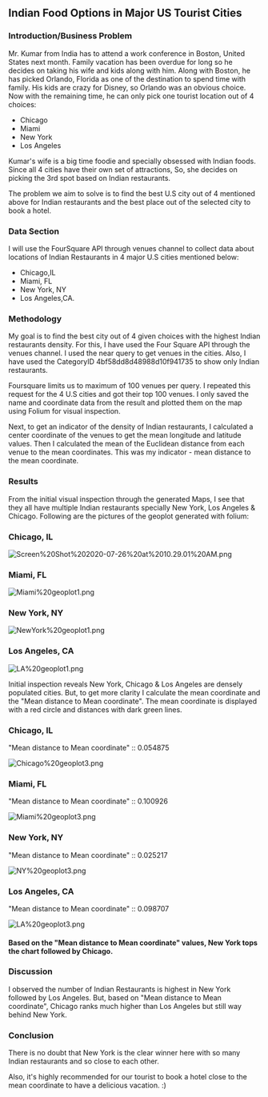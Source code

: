 ## Indian Food Options in Major US Tourist Cities

### Introduction/Business Problem

Mr. Kumar from India has to attend a work conference in Boston, United States next month. Family vacation has been overdue for long so he decides on taking his wife and kids along with him. Along with Boston, he has picked Orlando, Florida as one of the destination to spend time with family.
His kids are crazy for Disney, so Orlando was an obvious choice. 
Now with the remaining time, he can only pick one tourist location out of 4 choices:
- Chicago 
- Miami
- New York
- Los Angeles

Kumar's wife is a big time foodie and specially obsessed with Indian foods. Since all 4 cities have their own set of attractions, So, she decides on picking the 3rd spot based on Indian restaurants.

The problem we aim to solve is to find the best U.S city out of 4 mentioned above for Indian restaurants and the best place out of the selected city to book a hotel.

### Data Section

I will use the FourSquare API through venues channel to collect data about locations of Indian Restaurants in 4 major U.S cities mentioned below: 
- Chicago,IL
- Miami, FL
- New York, NY
- Los Angeles,CA. 


### Methodology

My goal is to find the best city out of 4 given choices with the highest Indian restaurants density. For this, I have used the Four Square API through the venues channel. I used the near query to get venues in the cities. 
Also, I have used the CategoryID 4bf58dd8d48988d10f941735 to show only Indian restaurants. 

Foursquare limits us to maximum of 100 venues per query. I repeated this request for the 4 U.S cities and got their top 100 venues. I only saved the name and coordinate data from the result and plotted them on the map using Folium for visual inspection.

Next, to get an indicator of the density of Indian restaurants, I calculated a center coordinate of the venues to get the mean longitude and latitude values. Then I calculated the mean of the Euclidean distance from each venue to the mean coordinates. This was my indicator - mean distance to the mean coordinate.



### Results

From the initial visual inspection through the generated Maps, I see that they all have multiple Indian restaurants specially New York, Los Angeles & Chicago. Following are the pictures of the geoplot generated with folium:

### Chicago, IL

![Screen%20Shot%202020-07-26%20at%2010.29.01%20AM.png](attachment:Screen%20Shot%202020-07-26%20at%2010.29.01%20AM.png)

### Miami, FL

![Miami%20geoplot1.png](attachment:Miami%20geoplot1.png)

### New York, NY

![NewYork%20geoplot1.png](attachment:NewYork%20geoplot1.png)

### Los Angeles, CA

![LA%20geoplot1.png](attachment:LA%20geoplot1.png)

Initial inspection reveals New York, Chicago & Los Angeles are densely populated cities. But, to get more clarity I calculate the mean coordinate and the "Mean distance to Mean coordinate". The mean coordinate is displayed with a red circle and distances with dark green lines.

### Chicago, IL 
"Mean distance to Mean coordinate" :: 0.054875

![Chicago%20geoplot3.png](attachment:Chicago%20geoplot3.png)

### Miami, FL 
"Mean distance to Mean coordinate" :: 0.100926

![Miami%20geoplot3.png](attachment:Miami%20geoplot3.png)

### New York, NY 
"Mean distance to Mean coordinate" :: 0.025217

![NY%20geoplot3.png](attachment:NY%20geoplot3.png)

### Los Angeles, CA 
"Mean distance to Mean coordinate" :: 0.098707

![LA%20geoplot3.png](attachment:LA%20geoplot3.png)

#### Based on the "Mean distance to Mean coordinate" values, New York tops the chart followed by Chicago.

### Discussion

I observed the number of Indian Restaurants is highest in New York followed by Los Angeles. But, based on "Mean distance to Mean coordinate", Chicago ranks much higher than Los Angeles but still way behind New York.



### Conclusion

There is no doubt that New York is the clear winner here with so many Indian restaurants and so close to each other.

Also, it's highly recommended for our tourist to book a hotel close to the mean coordinate to have a delicious vacation. :)
